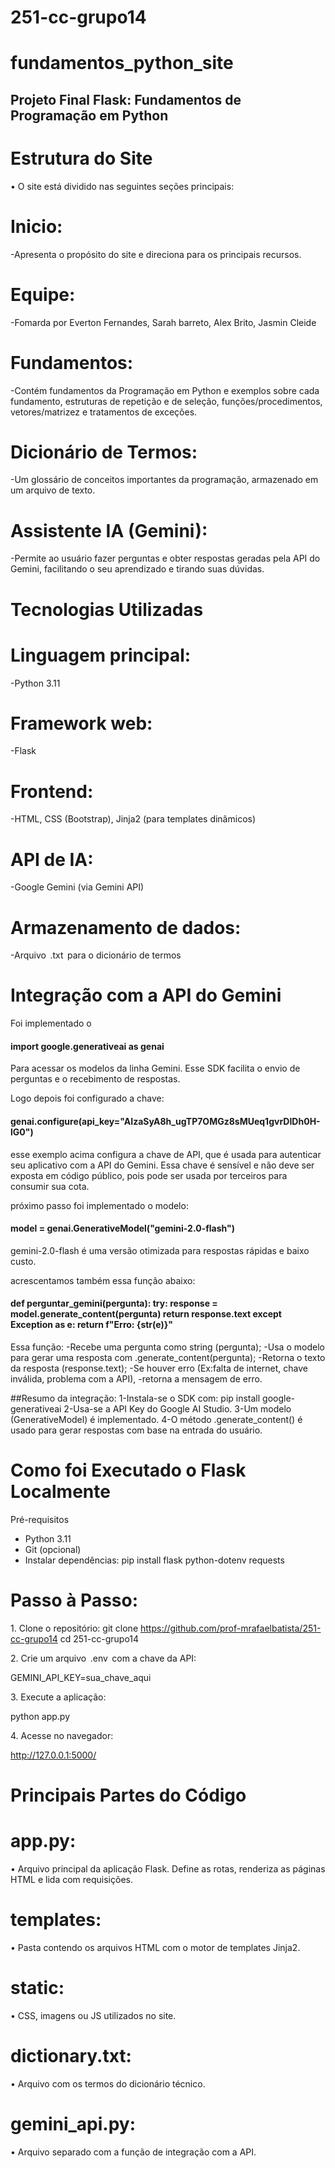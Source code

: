 # 251-cc-grupo14

# fundamentos_python_site

##  Projeto Final Flask: Fundamentos de Programação em Python

# Estrutura do Site

•⁠  ⁠O site está dividido nas seguintes seções principais:

# Inicio: 
-Apresenta o propósito do site e direciona para os principais recursos.
# Equipe:
-Fomarda por Everton Fernandes, Sarah barreto, Alex Brito, Jasmin Cleide
# Fundamentos: 
-Contém fundamentos da Programação em Python e exemplos sobre cada fundamento, estruturas de repetição e de seleção, funções/procedimentos, vetores/matrizez e tratamentos de exceções.
# Dicionário de Termos: 
-Um glossário de conceitos importantes da programação, armazenado em um arquivo de texto.
# Assistente IA (Gemini): 
-Permite ao usuário fazer perguntas e obter respostas geradas pela API do Gemini, facilitando o seu aprendizado e tirando suas dúvidas. 


# Tecnologias Utilizadas

# Linguagem principal: 
-Python 3.11
# Framework web: 
-Flask
# Frontend: 
-HTML, CSS (Bootstrap), Jinja2 (para templates dinâmicos)
# API de IA: 
-Google Gemini (via Gemini API)
# Armazenamento de dados: 
-Arquivo ⁠ .txt ⁠ para o dicionário de termos


# Integração com a API do Gemini

Foi implementado o

#### import google.generativeai as genai

Para acessar os modelos da linha Gemini. 
Esse SDK facilita o envio de perguntas e 
o recebimento de respostas.

Logo depois foi configurado a chave:

#### genai.configure(api_key="AIzaSyA8h_ugTP7OMGz8sMUeq1gvrDIDh0H-lG0")

esse exemplo acima configura a chave de API, que é usada para autenticar seu aplicativo com a API do Gemini. Essa chave é sensível e não deve ser exposta em código público, pois pode ser usada por terceiros para consumir sua cota.

próximo passo foi implementado o modelo:

#### model = genai.GenerativeModel("gemini-2.0-flash")

gemini-2.0-flash é uma versão otimizada para respostas rápidas e baixo custo.

acrescentamos também essa função abaixo:

#### def perguntar_gemini(pergunta): try: response = model.generate_content(pergunta) return response.text except Exception as e: return f"Erro: {str(e)}"

Essa função: 
-Recebe uma pergunta como string (pergunta); 
-Usa o modelo para gerar uma resposta com .generate_content(pergunta); 
-Retorna o texto da resposta (response.text); 
-Se houver erro (Ex:falta de internet, chave inválida, problema com a API), 
-retorna a mensagem de erro.

##Resumo da integração: 
1-Instala-se o SDK com: pip install google-generativeai 
2-Usa-se a API Key do Google AI Studio. 
3-Um modelo (GenerativeModel) é implementado. 
4-O método .generate_content() é usado para gerar respostas com base na entrada do usuário.


# Como foi Executado o Flask Localmente

Pré-requisitos
- ⁠Python 3.11
- ⁠Git (opcional)
- ⁠Instalar dependências:
pip install flask python-dotenv requests

# Passo à Passo:

1.⁠ ⁠Clone o repositório:
git clone https://github.com/prof-mrafaelbatista/251-cc-grupo14
cd 251-cc-grupo14

2.⁠ ⁠Crie um arquivo ⁠ .env ⁠ com a chave da API:

GEMINI_API_KEY=sua_chave_aqui

3.⁠ ⁠Execute a aplicação:

python app.py

4.⁠ ⁠Acesse no navegador:

http://127.0.0.1:5000/


# Principais Partes do Código

# app.py: 
•⁠  ⁠Arquivo principal da aplicação Flask. Define as rotas, renderiza as páginas HTML e lida com requisições.
# templates: 
•⁠  ⁠Pasta contendo os arquivos HTML com o motor de templates Jinja2.
# static: 
•⁠  ⁠CSS, imagens ou JS utilizados no site.
# dictionary.txt: 
•⁠  ⁠Arquivo com os termos do dicionário técnico.
# gemini_api.py: 
•⁠  ⁠Arquivo separado com a função de integração com a API.
